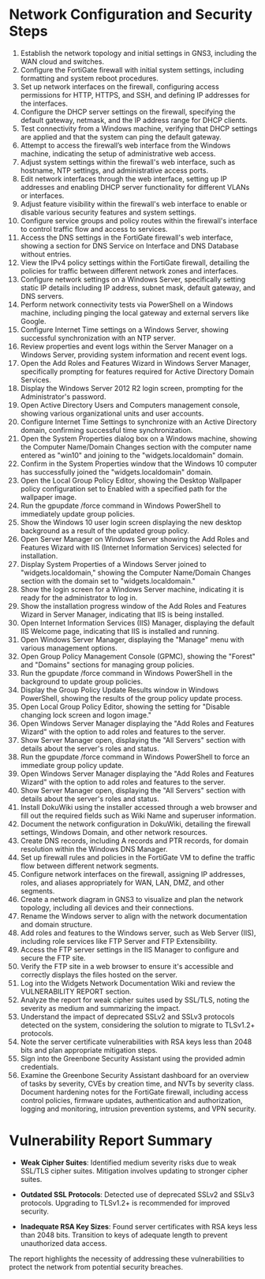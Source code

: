 # Network Configuration and Security Steps

1. Establish the network topology and initial settings in GNS3, including the WAN cloud and switches.
2. Configure the FortiGate firewall with initial system settings, including formatting and system reboot procedures.
3. Set up network interfaces on the firewall, configuring access permissions for HTTP, HTTPS, and SSH, and defining IP addresses for the interfaces.
4. Configure the DHCP server settings on the firewall, specifying the default gateway, netmask, and the IP address range for DHCP clients.
5. Test connectivity from a Windows machine, verifying that DHCP settings are applied and that the system can ping the default gateway.
6. Attempt to access the firewall’s web interface from the Windows machine, indicating the setup of administrative web access.
7. Adjust system settings within the firewall's web interface, such as hostname, NTP settings, and administrative access ports.
8. Edit network interfaces through the web interface, setting up IP addresses and enabling DHCP server functionality for different VLANs or interfaces.
9. Adjust feature visibility within the firewall's web interface to enable or disable various security features and system settings.
10. Configure service groups and policy routes within the firewall's interface to control traffic flow and access to services.
11. Access the DNS settings in the FortiGate firewall's web interface, showing a section for DNS Service on Interface and DNS Database without entries.
12. View the IPv4 policy settings within the FortiGate firewall, detailing the policies for traffic between different network zones and interfaces.
13. Configure network settings on a Windows Server, specifically setting static IP details including IP address, subnet mask, default gateway, and DNS servers.
14. Perform network connectivity tests via PowerShell on a Windows machine, including pinging the local gateway and external servers like Google.
15. Configure Internet Time settings on a Windows Server, showing successful synchronization with an NTP server.
16. Review properties and event logs within the Server Manager on a Windows Server, providing system information and recent event logs.
17. Open the Add Roles and Features Wizard in Windows Server Manager, specifically prompting for features required for Active Directory Domain Services.
18. Display the Windows Server 2012 R2 login screen, prompting for the Administrator's password.
19. Open Active Directory Users and Computers management console, showing various organizational units and user accounts.
20. Configure Internet Time Settings to synchronize with an Active Directory domain, confirming successful time synchronization.
21. Open the System Properties dialog box on a Windows machine, showing the Computer Name/Domain Changes section with the computer name entered as "win10" and joining to the "widgets.localdomain" domain.
22. Confirm in the System Properties window that the Windows 10 computer has successfully joined the "widgets.localdomain" domain.
23. Open the Local Group Policy Editor, showing the Desktop Wallpaper policy configuration set to Enabled with a specified path for the wallpaper image.
24. Run the gpupdate /force command in Windows PowerShell to immediately update group policies.
25. Show the Windows 10 user login screen displaying the new desktop background as a result of the updated group policy.
26. Open Server Manager on Windows Server showing the Add Roles and Features Wizard with IIS (Internet Information Services) selected for installation.
27. Display System Properties of a Windows Server joined to "widgets.localdomain," showing the Computer Name/Domain Changes section with the domain set to "widgets.localdomain."
28. Show the login screen for a Windows Server machine, indicating it is ready for the administrator to log in.
29. Show the installation progress window of the Add Roles and Features Wizard in Server Manager, indicating that IIS is being installed.
30. Open Internet Information Services (IIS) Manager, displaying the default IIS Welcome page, indicating that IIS is installed and running.
31. Open Windows Server Manager, displaying the "Manage" menu with various management options.
32. Open Group Policy Management Console (GPMC), showing the "Forest" and "Domains" sections for managing group policies.
33. Run the gpupdate /force command in Windows PowerShell in the background to update group policies.
34. Display the Group Policy Update Results window in Windows PowerShell, showing the results of the group policy update process.
35. Open Local Group Policy Editor, showing the setting for "Disable changing lock screen and logon image."
36. Open Windows Server Manager displaying the "Add Roles and Features Wizard" with the option to add roles and features to the server.
37. Show Server Manager open, displaying the "All Servers" section with details about the server's roles and status.
38. Run the gpupdate /force command in Windows PowerShell to force an immediate group policy update.
39. Open Windows Server Manager displaying the "Add Roles and Features Wizard" with the option to add roles and features to the server.
40. Show Server Manager open, displaying the "All Servers" section with details about the server's roles and status.
41. Install DokuWiki using the installer accessed through a web browser and fill out the required fields such as Wiki Name and superuser information.
42. Document the network configuration in DokuWiki, detailing the firewall settings, Windows Domain, and other network resources.
43. Create DNS records, including A records and PTR records, for domain resolution within the Windows DNS Manager.
44. Set up firewall rules and policies in the FortiGate VM to define the traffic flow between different network segments.
45. Configure network interfaces on the firewall, assigning IP addresses, roles, and aliases appropriately for WAN, LAN, DMZ, and other segments.
46. Create a network diagram in GNS3 to visualize and plan the network topology, including all devices and their connections.
47. Rename the Windows server to align with the network documentation and domain structure.
48. Add roles and features to the Windows server, such as Web Server (IIS), including role services like FTP Server and FTP Extensibility.
49. Access the FTP server settings in the IIS Manager to configure and secure the FTP site.
50. Verify the FTP site in a web browser to ensure it's accessible and correctly displays the files hosted on the server.
51. Log into the Widgets Network Documentation Wiki and review the VULNERABILITY REPORT section.
52. Analyze the report for weak cipher suites used by SSL/TLS, noting the severity as medium and summarizing the impact.
53. Understand the impact of deprecated SSLv2 and SSLv3 protocols detected on the system, considering the solution to migrate to TLSv1.2+ protocols.
54. Note the server certificate vulnerabilities with RSA keys less than 2048 bits and plan appropriate mitigation steps.
55. Sign into the Greenbone Security Assistant using the provided admin credentials.
56. Examine the Greenbone Security Assistant dashboard for an overview of tasks by severity, CVEs by creation time, and NVTs by severity class. Document hardening notes for the FortiGate firewall, including access control policies, firmware updates, authentication and authorization, logging and monitoring, intrusion prevention systems, and VPN security.

# Vulnerability Report Summary

- **Weak Cipher Suites**: Identified medium severity risks due to weak SSL/TLS cipher suites. Mitigation involves updating to stronger cipher suites.

- **Outdated SSL Protocols**: Detected use of deprecated SSLv2 and SSLv3 protocols. Upgrading to TLSv1.2+ is recommended for improved security.

- **Inadequate RSA Key Sizes**: Found server certificates with RSA keys less than 2048 bits. Transition to keys of adequate length to prevent unauthorized data access.

The report highlights the necessity of addressing these vulnerabilities to protect the network from potential security breaches.
